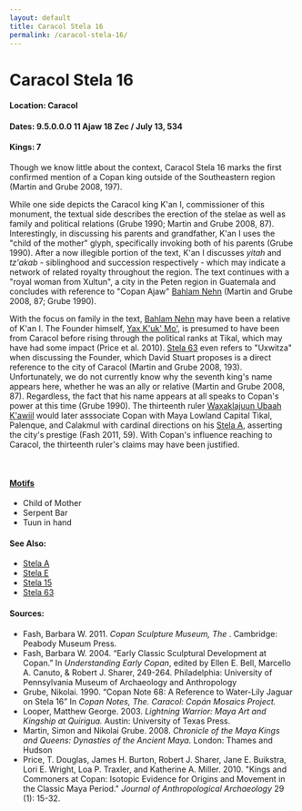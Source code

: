 ```yaml
---
layout: default
title: Caracol Stela 16
permalink: /caracol-stela-16/
---
```


# Caracol Stela 16

#### <strong>Location</strong>: Caracol
#### <strong>Dates</strong>: 9.5.0.0.0 11 Ajaw 18 Zec  / July 13, 534
#### <strong>Kings</strong>: 7

Though we know little about the context, Caracol Stela 16 marks the first confirmed mention of a Copan king outside of the Southeastern region (Martin and Grube 2008, 197).

While one side depicts the Caracol king K'an I, commissioner of this monument, the textual side describes the erection of the stelae as well as family and political relations (Grube 1990; Martin and Grube 2008, 87). Interestingly, in discussing his parents and grandfather, K'an I uses the "child of the mother" glyph, specifically invoking both of his parents (Grube 1990). After a now illegible portion of the text, K'an I discusses <em>yitah</em> and <em>tz'akab</em> - siblinghood and succession respectively - which may indicate a network of related royalty throughout the region. The text continues with a "royal woman from Xultun", a city in the Peten region in Guatemala and concludes with reference to "Copan Ajaw" <a href="{{site.baseurl}}/bahlam-nehn">Bahlam Nehn</a> (Martin and Grube 2008, 87; Grube 1990).

With the focus on family in the text, <a href="{{site.baseurl}}/bahlam-nehn">Bahlam Nehn</a> may have been a relative of K'an I. The Founder himself, <a href="{{site.baseurl}}/yax-kuk-mo">Yax K'uk' Mo'</a>, is presumed to have been from Caracol before rising through the political ranks at Tikal, which may have had some impact (Price et al. 2010). <a href="{{site.baseurl}}/stela-63">Stela 63</a> even refers to "Uxwitza" when discussing the Founder, which David Stuart proposes is a direct reference to the city of Caracol (Martin and Grube 2008, 193). Unfortunately, we do not currently know why the seventh king's name appears here, whether he was an ally or relative (Martin and Grube 2008, 87). Regardless, the fact that his name appears at all speaks to Copan's power at this time (Grube 1990). The thirteenth ruler <a href="{{site.baseurl}}/waxaklajuun-ubaah-kawiil">Waxaklajuun Ubaah K'awiil</a> would later asssociate Copan with Maya Lowland Capital Tikal, Palenque, and Calakmul with cardinal directions on his <a href="{{site.baseurl}}/stela-a">Stela A</a>, asserting the city's prestige (Fash 2011, 59). With Copan's influence reaching to Caracol, the thirteenth ruler's claims may have been justified.

<br>

#### <strong><a href="{{site.baseurl}}/motif-glossary">Motifs</a></strong>
<ul>
<li>Child of Mother</li>
<li>Serpent Bar</li>
<li>Tuun in hand</li>
</ul>

#### <strong>See Also</strong>:
<ul>
<li><a href="{{site.baseurl}}/stela-a">Stela A</a></li>
<li><a href="{{site.baseurl}}/stela-e">Stela E</a></li>
<li><a href="{{site.baseurl}}/stela-15">Stela 15</a></li>
<li><a href="{{site.baseurl}}/stela-63">Stela 63</a></li>
</ul>

#### <strong>Sources</strong>:
<ul>
<li>Fash, Barbara W. 2011. <cite>Copan Sculpture Museum, The </cite>. Cambridge: Peabody Museum Press.</li>
<li>Fash, Barbara W. 2004. “Early Classic Sculptural Development at Copan.” In <cite>Understanding Early Copan</cite>, edited by Ellen E. Bell, Marcello A. Canuto, & Robert J. Sharer, 249-264. Philadelphia: University of Pennsylvania Museum of Archaeology and Anthropology</li>
<li>Grube, Nikolai. 1990. “Copan Note 68: A Reference to Water-Lily Jaguar on Stela 16” In <cite>Copan Notes, The<cite>. Caracol: Copán Mosaics Project.</li>
<li>Looper, Matthew George. 2003. <cite>Lightning Warrior: Maya Art and Kingship at Quirigua.</cite> Austin: University of Texas Press. </li>
<li>Martin, Simon and Nikolai Grube. 2008. <cite>Chronicle of the Maya Kings and Queens: Dynasties of the Ancient Maya.</cite> London: Thames and Hudson</li>
<li>Price, T. Douglas, James H. Burton, Robert J. Sharer, Jane E. Buikstra, Lori E. Wright, Loa P. Traxler, and Katherine A. Miller. 2010. "Kings and Commoners at Copan: Isotopic Evidence for Origins and Movement in the Classic Maya Period." <cite>Journal of Anthropological Archaeology</cite> 29 (1): 15-32.</li>
</ul>
